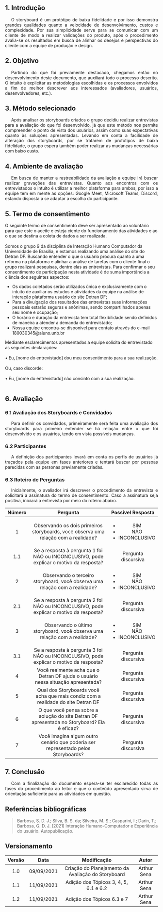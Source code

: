 ## 1. Introdução

<p style="text-indent: 20px; text-align: justify;">
O storyboard é um protótipo de baixa fidelidade e por isso demonstra grandes qualidades quanto a velocidade
de desenvolvimento, custos e complexidade. Por sua simplicidade serve para se comunicar com um cliente de 
modo a realizar validações do produto, após o procedimento avalia-se os resultados em busca de alinhar os
desejos e perspectivas do cliente com a equipe de produção e design.
</p>

## 2. Objetivo

<p style="text-indent: 20px; text-align: justify;">
Partindo do que foi previamente destacado, chegamos então no desenvolvimento deste documento, que auxiliará
todo o processo descrito. O intuito é explicitar as metodologias escolhidas e os processos envolvidos a fim
de melhor descrever aos interessados (avaliadores, usuários, desenvolvedores, etc.).
</p>

## 3. Método selecionado

<p style="text-indent: 20px; text-align: justify;">
Após analisar os storyboards criados o grupo decidiu realizar entrevistas para a avaliação do que foi 
desenvolvido, já que este método nos permite compreender o ponto de vista dos usuários, assim como
suas expectativas quanto às soluções apresentadas. Levando em conta a facilidade de alteração dos 
storyboards, por se tratarem de protótipos de baixa fidelidade, o grupo espera também poder realizar
as mudanças necessárias com baixo custo.
</p>

## 4. Ambiente de avaliação

<p style="text-indent: 20px; text-align: justify;">
Em busca de manter a rastreabilidade da avaliação a equipe irá buscar realizar gravações das entrevistas.
Quanto aos encontros com os entrevistados o intuito é utilizar a melhor plataforma para ambos, por isso
a equipe tem em mente as opções: Google Meet, Microsoft Teams, Discord, estando disposta a se adaptar
a escolha do participante.
</p>

## 5. Termo de consentimento

<p style="text-indent: 20px; text-align: justify;">

O seguinte termo de consentimento deve ser apresentado ao voluntário para que este o aceite e esteja ciente do funcionamento das atividades e ao o que se destina a coleta de dados a ser realizada.
<br/><br/>
Somos o grupo 9 da disciplina de Interação Humano Computador da Universidade de Brasília, e estamos realizando uma análise do site do Detran DF. Buscando entender o que o usuário procura quanto a uma reforma na plataforma e alinhar a análise de tarefas com o cliente final o grupo realizará pesquisas, dentre elas as entrevistas. Para confirmar o seu consentimento de participação nesta atividade é de suma importância a ciência dos seguintes aspectos:

<ul>
<li>Os dados coletados serão utilizados única e exclusivamente com o intuito de auxiliar os estudos e atividades da equipe na análise de interação plataforma usuário do site Detran DF;</li>
<li>Para a divulgação dos resultados das entrevistas suas informações pessoais estarão seguras e anônimas, sendo compartilhados apenas seu nome e ocupação;</li>
<li>O horário e duração da entrevista tem total flexibilidade sendo definidos de maneira a atender a demanda do entrevistado;</li>
<li>Nossa equipe encontra-se disponível para contato através do e-mail 180030345@aluno.unb.br</li>
</ul>

Mediante esclarecimentos apresentados a equipe solicita do entrevistado as seguintes declarações:
<br/><br/>
• Eu, [nome do entrevistado] dou meu consentimento para a sua realização.
<br/><br/>
Ou, caso discorde:
<br/><br/>
• Eu, [nome do entrevistado] não consinto com a sua realização.
<br/><br/>

</p>

## 6. Avaliação

### 6.1 Avaliação dos Storyboards e Convidados

<p style="text-indent: 20px; text-align: justify;">
Para definir os convidados, primeiramente será feita uma avaliação dos storyboards para
primeiro entender se há relação entre o que foi desenvolvido e os usuários, tendo em 
vista possíveis mudanças.
</p>

### 6.2 Participantes

<p style="text-indent: 20px; text-align: justify;">
A definição dos participantes levará em conta os perfis de usuários já traçados pela 
equipe em fases anteriores e tentará buscar por pessoas parecidas com as personas
previamente criadas.
</p>

### 6.3 Roteiro de Perguntas

<p style="text-indent: 20px; text-align: justify">
Inicialmente, o avaliador irá descrever o procedimento da entrevista e solicitará a assinatura do termo de
consentimento. Caso a assinatura seja positiva, iniciará a entrevista por meio do roteiro abaixo.
</p>

| Número |                                          Pergunta                                           |                       Possível Resposta                        |
| :----: | :-----------------------------------------------------------------------------------------: | :------------------------------------------------------------: |
|   1    |     Observando os dois primeiros storyboards, você observa uma relação com a realidade?     | <ul> <li> SIM</li> <li> NÃO </li> <li> INCONCLUSIVO</li> </ul> |
|  1.1   |   Se a resposta à pergunta 1 foi NÃO ou INCONCLUSIVO, pode explicar o motivo da resposta?   |                      Pergunta discursiva                       |
|   2    |         Observando o terceiro storyboard, você observa uma relação com a realidade?         | <ul> <li> SIM</li> <li> NÃO </li> <li> INCONCLUSIVO</li> </ul> |
|  2.1   |   Se a resposta à pergunta 2 foi NÃO ou INCONCLUSIVO, pode explicar o motivo da resposta?   |                      Pergunta discursiva                       |
|   3    |          Observando o último storyboard, você observa uma relação com a realidade?          | <ul> <li> SIM</li> <li> NÃO </li> <li> INCONCLUSIVO</li> </ul> |
|  3.1   |   Se a resposta à pergunta 3 foi NÃO ou INCONCLUSIVO, pode explicar o motivo da resposta?   |                      Pergunta discursiva                       |
|   4    |       Você realmente acha que o Detran DF ajuda o usuário nessa situação apresentada?       |                      Pergunta discursiva                       |
|   5    |      Qual dos Storyboards você acha que mais condiz com a realidade do site Detran DF       |                      Pergunta discursiva                       |
|   6    | O que você pensa sobre a solução do site Detran DF apresentada no Storyboard? Ela é eficaz? |                      Pergunta discursiva                       |
|   7    |      Você imagina algum outro cenário que poderia ser representado pelos Storyboards?       |                      Pergunta discursiva                       |

## 7. Conclusão

<p style="text-indent: 20px; text-align: justify">
Com a finalização do documento espera-se ter esclarecido todas as fases do procedimento
ao leitor e que o conteúdo apresentado sirva de orientação suficiente para as atividades em 
questão.
</p>

## Referências bibliográficas

> Barbosa, S. D. J.; Silva, B. S. da; Silveira, M. S.; Gasparini, I.; Darin, T.; Barbosa, G. D. J. (2021) Interação Humano-Computador e Experiência do usuário. Autopublicação.

## Versionamento

| Versão |    Data    |                    Modificação                     |    Autor    |
| :----: | :--------: | :------------------------------------------------: | :---------: |
|  1.0   | 09/09/2021 | Criação do Planejamento da Avaliação do Storyboard | Arthur Sena |
|  1.1   | 11/09/2021 |       Adição dos Tópicos 3, 4, 5, 6.1 e 6.2        | Arthur Sena |
|  1.2   | 11/09/2021 |             Adição dos Tópicos 6.3 e 7             | Arthur Sena |

